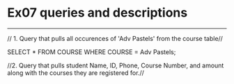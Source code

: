 # Ex07 queries and descriptions
---
// 1. Query that pulls all occurences of 'Adv Pastels' from the course table//

SELECT * FROM COURSE
WHERE COURSE = Adv Pastels;



//2. Query that pulls student Name, ID, Phone, Course Number, and amount along
with the courses they are registered for.//
